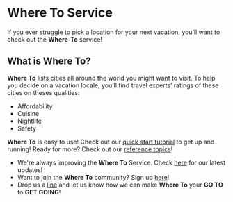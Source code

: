 # Where To Service

If you ever struggle to pick a location for your next vacation, you’ll want to check out the **Where-To** service!

## What is **Where To**?

**Where To** lists cities all around the world you might want to visit. To help you decide on a vacation locale, you’ll find travel experts’ ratings of these cities on theses qualities:

* Affordability
* Cuisine
* Nightlife
* Safety

**Where To** is easy to use! Check out our [quick start tutorial](Quickstart.md) to get up and running! Ready for more? Check out our [reference topics](referencetopics.md)!

* We're always improving the **Where To** Service. Check [here](Updates.md) for our latest updates!
* Want to join the **Where To** community? Sign up [here](ForumForm.md)!
* Drop us a [line](mailto:where-to@example.com) and let us know how we can make **Where To** your **GO TO** to **GET GOING**!
